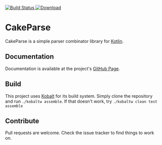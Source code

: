 [![Build Status](https://travis-ci.org/sargunster/CakeParse.svg?branch=master)](https://travis-ci.org/sargunster/CakeParse)[ ![Download](https://api.bintray.com/packages/sargunster/maven/CakeParse/images/download.svg) ](https://bintray.com/sargunster/maven/CakeParse/_latestVersion)

# CakeParse

CakeParse is a simple parser combinator library for [Kotlin](https://kotlinlang.org/).

## Documentation

Documentation is available at the project's [GitHub Page](https://sargunvohra.me/CakeParse).

## Build

This project uses [Kobalt](http://beust.com/kobalt/home/index.html) for its build system. Simply clone the repository and run `./kobaltw assemble`. If that doesn't work, try `./kobaltw clean test assemble`

## Contribute

Pull requests are welcome. Check the issue tracker to find things to work on.
